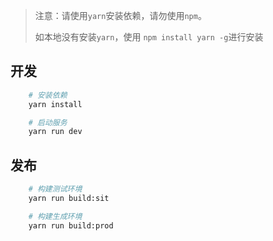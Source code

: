 > 注意：请使用```yarn```安装依赖，请勿使用```npm```。
>
>如本地没有安装```yarn```，使用 ```npm install yarn -g```进行安装
## 开发
```bash
	# 安装依赖
	yarn install

	# 启动服务
	yarn run dev
```

## 发布
```bash
	# 构建测试环境
	yarn run build:sit

	# 构建生成环境
	yarn run build:prod
```
